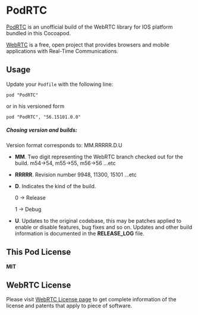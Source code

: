 # PodRTC

[PodRTC](http://https://cocoapods.org/pods/PodRTC) is an unofficial build of the WebRTC library for IOS platform bundled in this Cocoapod.<br>

[WebRTC](http://webrtc.org) is a free, open project that provides browsers and mobile applications with
Real-Time Communications.

## Usage

Update your `Podfile` with the following line:

`pod "PodRTC"`

or in his versioned form

`pod "PodRTC", "56.15101.0.0"`

##### Chosing version and builds:

Version format corresponds to: MM.RRRRR.D.U

* **MM**.
  Two digit representing the WebRTC branch checked out for the build.
  m54->54, m55->55, m56->56 ...etc

* **RRRRR**.
  Revision number 9948, 11300, 15101 ...etc

* **D**.
  Indicates the kind of the build.

  0 -> Release

  1 -> Debug

* **U**.
  Updates to the original codebase, this may be patches applied to enable
  or disable features, bug fixes and so on. Updates and other build information
  is documented in the **RELEASE_LOG** file.

## This Pod License

**MIT**

## WebRTC License

Please visit [WebRTC License page](https://webrtc.org/license/) to get complete information of the license and patents that apply to piece of software.
